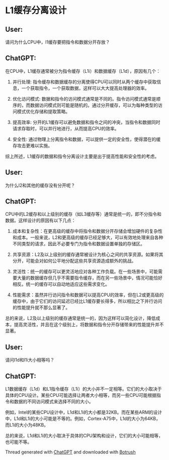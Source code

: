 # L1缓存分离设计

## User:
请问为什么CPU中，l1缓存要把指令和数据分开存放？

## ChatGPT:
在CPU中，L1缓存通常被分为指令缓存（L1i）和数据缓存（L1d），原因有几个：

1. 并行处理: 指令缓存和数据缓存的分离使得CPU可以同时从两个缓存中获取信息，一个获取指令，一个获取数据，这样可以大大提高处理器的效率。

2. 优化访问模式: 数据和指令的访问模式通常是不同的。指令访问模式通常是顺序的，而数据访问模式则可能是随机的。通过分开缓存，可以为每种类型的访问模式优化存储和提取策略。

3. 提高效率: 分开的L1缓存可以避免数据和指令之间的冲突，当指令和数据同时请求存取时，可以并行地进行，从而提高CPU的效率。

4. 安全性: 通过物理上分离指令和数据，可以提供一定的安全性，使得潜在的缓存攻击更难以实施。


综上所述，L1缓存的数据和指令分离设计主要是出于提高性能和安全性的考虑。

## User:
为什么l2和其他的缓存没有分开呢？

## ChatGPT:
CPU中的L2缓存和以上级别的缓存（如L3缓存等）通常是统一的，即不分指令和数据。这样设计的原因有以下几点：

1. 成本和复杂性：在更高级的缓存中将指令和数据分开存储会增加硬件的复杂性和成本。一般来说，L2和更高级的缓存已经足够大，可以有效地处理来自各种不同类型的请求，因此不必要专门为指令和数据设置单独的存储区。

2. 共享资源：L2及以上级别的缓存通常被设计为核心之间的共享资源。如果将其分开，可能会对如何公平地分配这些共享资源造成额外的挑战。

3. 灵活性：统一的缓存可以更灵活地应对各种工作负载。在一些场景中，可能需要大量的数据缓存但几乎不需要指令缓存，而在另一些场景中，情况可能恰好相反。统一的缓存可以自动地适应这些需求变化。

4. 性能需求：虽然并行访问指令和数据可以提高CPU的效率，但在L2或更高级的缓存中，由于它们的访问延迟已经比L1缓存要长得多，所以相比之下并行访问的性能提升就不那么显著了。


总的来说，L2及以上级别的缓存通常是统一的，因为这样可以简化设计，降低成本，提高灵活性，并且在这个级别上，将数据和指令分开存储带来的性能提升并不显著。

## User:
请问l1d和l1i大小相等吗？

## ChatGPT:
L1数据缓存（L1d）和L1指令缓存（L1i）的大小并不一定相等。它们的大小取决于具体的CPU设计。某些CPU可能选择让两者大小相等，而另一些CPU可能根据指令和数据的不同访问模式来选择不同的大小。

例如，Intel的某些CPU设计中，L1d和L1i的大小都是32KB。而在某些ARM的设计中，L1d和L1i的大小可能是不等的。例如，Cortex-A75中，L1d的大小为64KB，而L1i的大小为48KB。

总的来说，L1d和L1i的大小取决于具体的CPU架构和设计，它们的大小可能相等，也可能不等。

Thread generated with <a href="https://chat.openai.com">ChatGPT</a> and downloaded with <a href="https://botrush.io">Botrush</a>